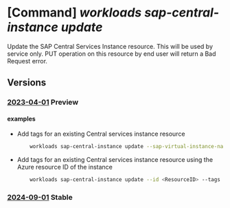 # [Command] _workloads sap-central-instance update_

Update the SAP Central Services Instance resource. This will be used by service only. PUT operation on this resource by end user will return a Bad Request error.

## Versions

### [2023-04-01](/Resources/mgmt-plane/L3N1YnNjcmlwdGlvbnMve30vcmVzb3VyY2Vncm91cHMve30vcHJvdmlkZXJzL21pY3Jvc29mdC53b3JrbG9hZHMvc2FwdmlydHVhbGluc3RhbmNlcy97fS9jZW50cmFsaW5zdGFuY2VzL3t9/2023-04-01.xml) **Preview**

<!-- mgmt-plane /subscriptions/{}/resourcegroups/{}/providers/microsoft.workloads/sapvirtualinstances/{}/centralinstances/{} 2023-04-01 -->

#### examples

- Add tags for an existing Central services instance resource
    ```bash
        workloads sap-central-instance update --sap-virtual-instance-name <VIS name> -g <Resource-group-name> -n <ResourceName> --tags tag=test tag2=test2
    ```

- Add tags for an existing Central services instance resource using the Azure resource ID of the instance
    ```bash
        workloads sap-central-instance update --id <ResourceID> --tags tag=test1
    ```

### [2024-09-01](/Resources/mgmt-plane/L3N1YnNjcmlwdGlvbnMve30vcmVzb3VyY2Vncm91cHMve30vcHJvdmlkZXJzL21pY3Jvc29mdC53b3JrbG9hZHMvc2FwdmlydHVhbGluc3RhbmNlcy97fS9jZW50cmFsaW5zdGFuY2VzL3t9/2024-09-01.xml) **Stable**

<!-- mgmt-plane /subscriptions/{}/resourcegroups/{}/providers/microsoft.workloads/sapvirtualinstances/{}/centralinstances/{} 2024-09-01 -->
